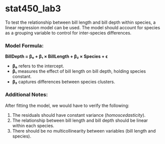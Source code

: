 # stat450_lab3
To test the relationship between bill length and bill depth within species, a linear regression model can be used. The model should account for species as a grouping variable to control for inter-species differences.

### Model Formula:
**BillDepth = β₀ + β₁ × BillLength + β₂ × Species + ϵ**

- **β₀** refers to the intercept.  
- **β₁** measures the effect of bill length on bill depth, holding species constant.  
- **β₂** captures differences between species clusters.

### Additional Notes:
After fitting the model, we would have to verify the following:
1. The residuals should have constant variance (*homoscedasticity*).  
2. The relationship between bill length and bill depth should be linear within each species.  
3. There should be no multicollinearity between variables (bill length and species).
